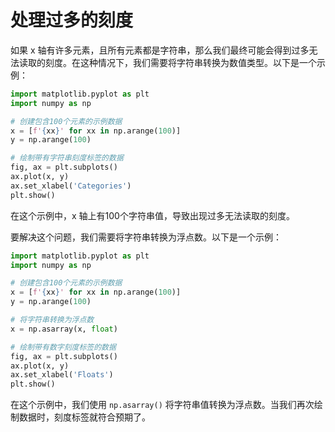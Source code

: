 # 处理过多的刻度

如果 x 轴有许多元素，且所有元素都是字符串，那么我们最终可能会得到过多无法读取的刻度。在这种情况下，我们需要将字符串转换为数值类型。以下是一个示例：

```python
import matplotlib.pyplot as plt
import numpy as np

# 创建包含100个元素的示例数据
x = [f'{xx}' for xx in np.arange(100)]
y = np.arange(100)

# 绘制带有字符串刻度标签的数据
fig, ax = plt.subplots()
ax.plot(x, y)
ax.set_xlabel('Categories')
plt.show()
```

在这个示例中，x 轴上有100个字符串值，导致出现过多无法读取的刻度。

要解决这个问题，我们需要将字符串转换为浮点数。以下是一个示例：

```python
import matplotlib.pyplot as plt
import numpy as np

# 创建包含100个元素的示例数据
x = [f'{xx}' for xx in np.arange(100)]
y = np.arange(100)

# 将字符串转换为浮点数
x = np.asarray(x, float)

# 绘制带有数字刻度标签的数据
fig, ax = plt.subplots()
ax.plot(x, y)
ax.set_xlabel('Floats')
plt.show()
```

在这个示例中，我们使用 `np.asarray()` 将字符串值转换为浮点数。当我们再次绘制数据时，刻度标签就符合预期了。
